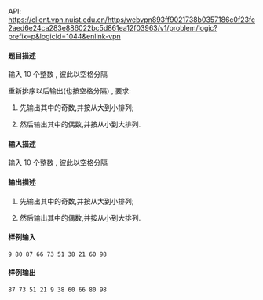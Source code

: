 API: https://client.vpn.nuist.edu.cn/https/webvpn893ff9021738b0357186c0f23fc2aed6e24ca283e886022bc5d861ea12f03963/v1/problem/logic?prefix=p&logicId=1044&enlink-vpn

#### 题目描述
输入 $10$ 个整数 , 彼此以空格分隔

重新排序以后输出(也按空格分隔) , 要求:

1. 先输出其中的奇数,并按从大到小排列;

2. 然后输出其中的偶数,并按从小到大排列.

#### 输入描述
输入 $10$ 个整数 , 彼此以空格分隔

#### 输出描述
1. 先输出其中的奇数,并按从大到小排列;

2. 然后输出其中的偶数,并按从小到大排列.

#### 样例输入

```
9 80 87 66 73 51 38 21 60 98
```

#### 样例输出

```
87 73 51 21 9 38 60 66 80 98
```


